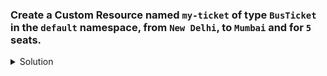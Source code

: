 ### Create a Custom Resource named `my-ticket` of type `BusTicket` in the `default` namespace, from `New Delhi`, to `Mumbai` and for `5` seats.

<details><summary>Solution</summary>
  <p>

  ```bash
  kubectl apply -f - <<EOF
  apiVersion: ticket.com/v1
  kind: BusTicket
  metadata:
    name: my-ticket
  spec:
    from: "New Delhi"
    to: "Mumbai"
    seats: 5
  EOF
  ```
  </p>
</details>